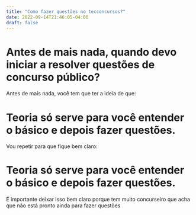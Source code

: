 ```yaml
---
title: "Como fazer questões no tecconcursos?"
date: 2022-09-14T21:46:05-04:00
draft: false
---
```

# Antes de mais nada, quando devo iniciar a resolver questões de concurso público?

Antes de mais nada, você tem que ter a ideia de que: 
# Teoria só serve para você entender o básico e depois fazer questões.

Vou repetir para que fique bem claro:

# Teoria só serve para você entender o básico e depois fazer questões.

É importante deixar isso bem claro porque tem muito concurseiro que acha que não está pronto ainda para fazer questões 